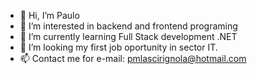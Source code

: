 - 👋 Hi, I’m Paulo
- 👀 I’m interested in backend and frontend programing
- 🌱 I’m currently learning Full Stack development .NET
- 💞️ I’m looking my first job oportunity in sector IT.
- 📫 Contact me for e-mail: pmlascirignola@hotmail.com

<!---
PauloL89/PauloL89 is a ✨ special ✨ repository because its `README.md` (this file) appears on your GitHub profile.
You can click the Preview link to take a look at your changes.
--->
